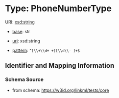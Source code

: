 # Type: PhoneNumberType



URI: [xsd:string](http://www.w3.org/2001/XMLSchema#string)

* [base](https://w3id.org/linkml/base): str

* [uri](https://w3id.org/linkml/uri): xsd:string



* [pattern](https://w3id.org/linkml/pattern): `^[\\+\\d+ +][\\d\\- ]+$`



## Identifier and Mapping Information







### Schema Source


* from schema: https://w3id.org/linkml/tests/core




